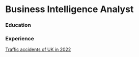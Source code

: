 # Business Intelligence Analyst

### Education

### Experience
[Traffic accidents of UK in 2022](https://public.tableau.com/views/workshop2_17184404345880/trafficaccidents2022?:language=en-US&:sid=&:display_count=n&:origin=viz_share_link)

